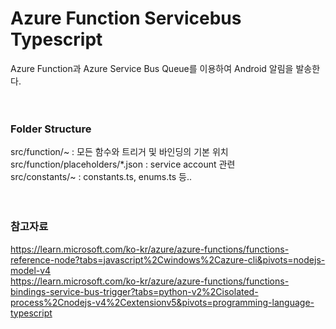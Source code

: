 # Azure Function Servicebus Typescript
Azure Function과 Azure Service Bus Queue를 이용하여 Android 알림을 발송한다.
<br>
<br>
<br>
### Folder Structure
src/function/~  : 모든 함수와 트리거 및 바인딩의 기본 위치<br>
src/function/placeholders/*.json : service account 관련<br>
src/constants/~ : constants.ts, enums.ts 등..<br>
<br>
<br>
### 참고자료
https://learn.microsoft.com/ko-kr/azure/azure-functions/functions-reference-node?tabs=javascript%2Cwindows%2Cazure-cli&pivots=nodejs-model-v4<br>
https://learn.microsoft.com/ko-kr/azure/azure-functions/functions-bindings-service-bus-trigger?tabs=python-v2%2Cisolated-process%2Cnodejs-v4%2Cextensionv5&pivots=programming-language-typescript<br>

